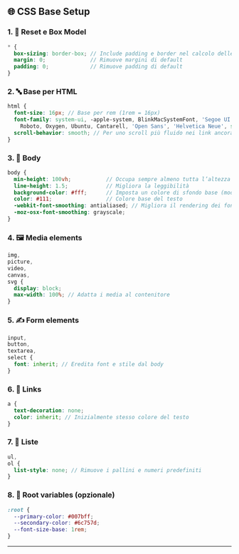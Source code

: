 

## 🌐 CSS Base Setup

### 1. 🧹 Reset e Box Model

```scss
* {
  box-sizing: border-box; // Include padding e border nel calcolo delle dimensioni
  margin: 0;              // Rimuove margini di default
  padding: 0;             // Rimuove padding di default
}
```

### 2. 🔤 Base per HTML

```scss
html {
  font-size: 16px; // Base per rem (1rem = 16px)
  font-family: system-ui, -apple-system, BlinkMacSystemFont, 'Segoe UI',
    Roboto, Oxygen, Ubuntu, Cantarell, 'Open Sans', 'Helvetica Neue', sans-serif;
  scroll-behavior: smooth; // Per uno scroll più fluido nei link ancora
}
```

### 3. 🧍 Body

```scss
body {
  min-height: 100vh;           // Occupa sempre almeno tutta l’altezza dello schermo
  line-height: 1.5;            // Migliora la leggibilità
  background-color: #fff;      // Imposta un colore di sfondo base (modificabile)
  color: #111;                 // Colore base del testo
  -webkit-font-smoothing: antialiased; // Migliora il rendering dei font su Mac
  -moz-osx-font-smoothing: grayscale;
}
```

### 4. 🖼️ Media elements

```scss
img,
picture,
video,
canvas,
svg {
  display: block;
  max-width: 100%; // Adatta i media al contenitore
}
```

### 5. ✍️ Form elements

```scss
input,
button,
textarea,
select {
  font: inherit; // Eredita font e stile dal body
}
```

### 6. 🔗 Links

```scss
a {
  text-decoration: none;
  color: inherit; // Inizialmente stesso colore del testo
}
```

### 7. 📜 Liste

```scss
ul,
ol {
  list-style: none; // Rimuove i pallini e numeri predefiniti
}
```

### 8. 🎨 Root variables (opzionale)

```scss
:root {
  --primary-color: #007bff;
  --secondary-color: #6c757d;
  --font-size-base: 1rem;
}
```

---

